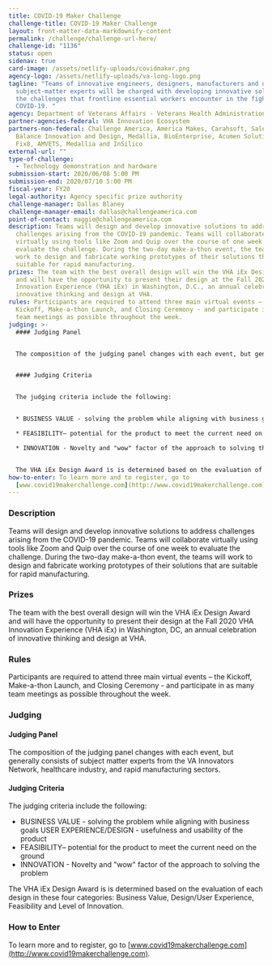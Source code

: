 ```yaml
---
title: COVID-19 Maker Challenge
challenge-title: COVID-19 Maker Challenge
layout: front-matter-data-markdownify-content
permalink: /challenge/challenge-url-here/
challenge-id: "1136"
status: open
sidenav: true
card-image: /assets/netlify-uploads/covidmaker.png
agency-logo: /assets/netlify-uploads/va-long-logo.png
tagline: "Teams of innovative engineers, designers, manufacturers and other
  subject-matter experts will be charged with developing innovative solutions to
  the challenges that frontline essential workers encounter in the fight against
  COVID-19. "
agency: Department of Veterans Affairs - Veterans Health Administration
partner-agencies-federal: VHA Innovation Ecosystem
partners-non-federal: Challenge America, America Makes, Carahsoft, Salesforce,
  Balance Innovation and Design, Medallia, BioEnterprise, Acumen Solutions,
  Fix8, AMVETS, Medallia and InSilico
external-url: ""
type-of-challenge:
  - Technology demonstration and hardware
submission-start: 2020/06/08 5:00 PM
submission-end: 2020/07/10 5:00 PM
fiscal-year: FY20
legal-authority: Agency specific prize authority
challenge-manager: Dallas Blaney
challenge-manager-email: dallas@challengeamerica.com
point-of-contact: maggie@challengeamerica.com
description: Teams will design and develop innovative solutions to address
  challenges arising from the COVID-19 pandemic. Teams will collaborate
  virtually using tools like Zoom and Quip over the course of one week to
  evaluate the challenge. During the two-day make-a-thon event, the teams will
  work to design and fabricate working prototypes of their solutions that are
  suitable for rapid manufacturing.
prizes: The team with the best overall design will win the VHA iEx Design Award
  and will have the opportunity to present their design at the Fall 2020 VHA
  Innovation Experience (VHA iEx) in Washington, D.C., an annual celebration of
  innovative thinking and design at VHA.
rules: Participants are required to attend three main virtual events – the
  Kickoff, Make-a-thon Launch, and Closing Ceremony - and participate in as many
  team meetings as possible throughout the week.
judging: >-
  #### Judging Panel


  The composition of the judging panel changes with each event, but generally consists of subject matter experts from the VA Innovators Network, healthcare industry, and rapid manufacturing sectors. 


  #### Judging Criteria


  The judging criteria include the following: 


  * BUSINESS VALUE - solving the problem while aligning with business goals USER EXPERIENCE/DESIGN - usefulness and usability of the product 

  * FEASIBILITY– potential for the product to meet the current need on the ground

  * INNOVATION - Novelty and "wow" factor of the approach to solving the problem


  The VHA iEx Design Award is is determined based on the evaluation of each design in these  four categories: Business Value, Design/User Experience, Feasibility and Level of Innovation.
how-to-enter: To learn more and to register, go to
  [www.covid19makerchallenge.com](http://www.covid19makerchallenge.com).
---
```

### Description

Teams will design and develop innovative solutions to address challenges arising from the COVID-19 pandemic. Teams will collaborate virtually using tools like Zoom and Quip over the course of one week to evaluate the challenge. During the two-day make-a-thon event, the teams will work to design and fabricate working prototypes of their solutions that are suitable for rapid manufacturing.

### Prizes

The team with the best overall design will win the VHA iEx Design Award and will have the opportunity to present their design at the Fall 2020 VHA Innovation Experience (VHA iEx) in Washington, DC, an annual celebration of innovative thinking and design at VHA.

### Rules

Participants are required to attend three main virtual events – the Kickoff, Make-a-thon Launch, and Closing Ceremony - and participate in as many team meetings as possible throughout the week. 

### Judging

#### Judging Panel

The composition of the judging panel changes with each event, but generally consists of subject matter experts from the VA Innovators Network, healthcare industry, and rapid manufacturing sectors. 

#### Judging Criteria

The judging criteria include the following: 

* BUSINESS VALUE - solving the problem while aligning with business goals USER EXPERIENCE/DESIGN - usefulness and usability of the product 
* FEASIBILITY– potential for the product to meet the current need on the ground
* INNOVATION - Novelty and "wow" factor of the approach to solving the problem

The VHA iEx Design Award is is determined based on the evaluation of each design in these four categories: Business Value, Design/User Experience, Feasibility and Level of Innovation. 

### How to Enter

To learn more and to register, go to [www.covid19makerchallenge.com](http://www.covid19makerchallenge.com).